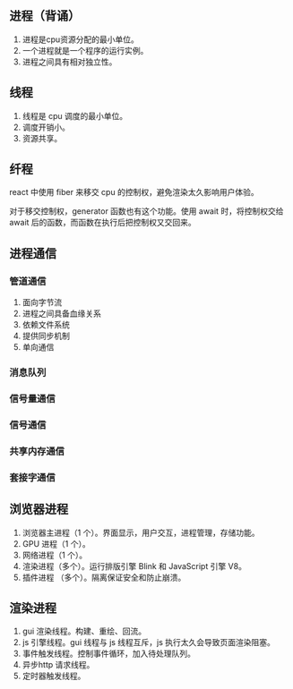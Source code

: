 ## 进程（背诵）
1. 进程是cpu资源分配的最小单位。
2. 一个进程就是一个程序的运行实例。
3. 进程之间具有相对独立性。
## 线程
1. 线程是 cpu 调度的最小单位。
2. 调度开销小。
3. 资源共享。
## 纤程
react 中使用 fiber 来移交 cpu 的控制权，避免渲染太久影响用户体验。

对于移交控制权，generator 函数也有这个功能。使用 await 时，将控制权交给 await 后的函数，而函数在执行后把控制权又交回来。

## 进程通信
### 管道通信
1. 面向字节流
2. 进程之间具备血缘关系
3. 依赖文件系统
4. 提供同步机制
5. 单向通信

### 消息队列

### 信号量通信

### 信号通信
### 共享内存通信
### 套接字通信

## 浏览器进程
1. 浏览器主进程（1 个）。界面显示，用户交互，进程管理，存储功能。
2. GPU 进程（1 个）。
3. 网络进程（1 个）。
4. 渲染进程（多个）。运行排版引擎 Blink 和 JavaScript 引擎 V8。
5. 插件进程 （多个）。隔离保证安全和防止崩溃。

## 渲染进程
1. gui 渲染线程。构建、重绘、回流。
2. js 引擎线程。gui 线程与 js 线程互斥，js 执行太久会导致页面渲染阻塞。
3. 事件触发线程。控制事件循环，加入待处理队列。
4. 异步http 请求线程。
5. 定时器触发线程。